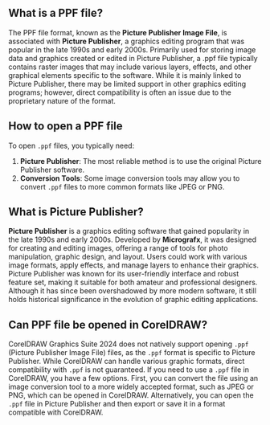 ## What is a PPF file?

The PPF file format, known as the **Picture Publisher Image File**, is associated with **Picture Publisher**, a graphics editing program that was popular in the late 1990s and early 2000s. Primarily used for storing image data and graphics created or edited in Picture Publisher, a .ppf file typically contains raster images that may include various layers, effects, and other graphical elements specific to the software. While it is mainly linked to Picture Publisher, there may be limited support in other graphics editing programs; however, direct compatibility is often an issue due to the proprietary nature of the format.

## How to open a PPF file

To open `.ppf` files, you typically need:

1.  **Picture Publisher**: The most reliable method is to use the original Picture Publisher software.
2.  **Conversion Tools**: Some image conversion tools may allow you to convert `.ppf` files to more common formats like JPEG or PNG.

## What is Picture Publisher?

**Picture Publisher** is a graphics editing software that gained popularity in the late 1990s and early 2000s. Developed by **Micrografx**, it was designed for creating and editing images, offering a range of tools for photo manipulation, graphic design, and layout. Users could work with various image formats, apply effects, and manage layers to enhance their graphics. Picture Publisher was known for its user-friendly interface and robust feature set, making it suitable for both amateur and professional designers. Although it has since been overshadowed by more modern software, it still holds historical significance in the evolution of graphic editing applications.

## Can PPF file be opened in CorelDRAW?

CorelDRAW Graphics Suite 2024 does not natively support opening `.ppf` (Picture Publisher Image File) files, as the `.ppf` format is specific to Picture Publisher. While CorelDRAW can handle various graphic formats, direct compatibility with `.ppf` is not guaranteed. If you need to use a `.ppf` file in CorelDRAW, you have a few options. First, you can convert the file using an image conversion tool to a more widely accepted format, such as JPEG or PNG, which can be opened in CorelDRAW. Alternatively, you can open the `.ppf` file in Picture Publisher and then export or save it in a format compatible with CorelDRAW.

